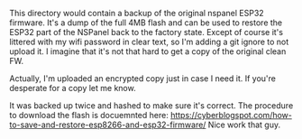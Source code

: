 This directory would contain a backup of the original nspanel ESP32 firmware.  It's a dump of the full 4MB flash and can be used to restore the ESP32 part of the NSPanel back to the factory state.
Except of course it's littered with my wifi password in clear text, so I'm adding a git ignore to not upload it.  I imagine that it's not that hard to get a copy of the original clean FW.

Actually, I'm uploaded an encrypted copy just in case I need it.  If you're desperate for a copy let me know.

It was backed up twice and hashed to make sure it's correct.  The procedure to download the flash is docuemnted here: https://cyberblogspot.com/how-to-save-and-restore-esp8266-and-esp32-firmware/
Nice work that guy.


